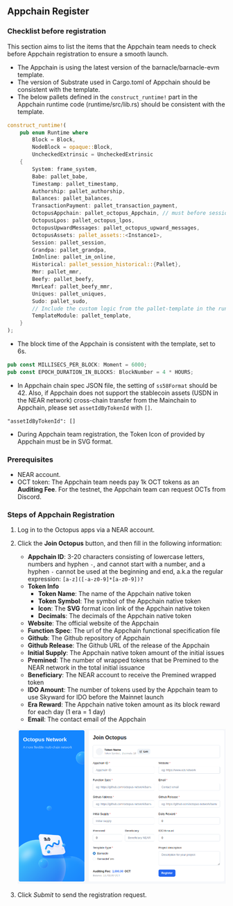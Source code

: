 ## Appchain Register

### Checklist before registration

This section aims to list the items that the Appchain team needs to check before Appchain registration to ensure a smooth launch.

+ The Appchain is using the latest version of the barnacle/barnacle-evm template.
+ The version of Substrate used in Cargo.toml of Appchain should be consistent with the template.
+ The below pallets defined in the `construct_runtime!` part in the Appchain runtime code (runtime/src/lib.rs) should be consistent with the template.

```rust
construct_runtime!(
	pub enum Runtime where
		Block = Block,
		NodeBlock = opaque::Block,
		UncheckedExtrinsic = UncheckedExtrinsic
	{
		System: frame_system,
		Babe: pallet_babe,
		Timestamp: pallet_timestamp,
		Authorship: pallet_authorship,
		Balances: pallet_balances,
		TransactionPayment: pallet_transaction_payment,
		OctopusAppchain: pallet_octopus_Appchain, // must before session
		OctopusLpos: pallet_octopus_lpos,
		OctopusUpwardMessages: pallet_octopus_upward_messages,
		OctopusAssets: pallet_assets::<Instance1>,
		Session: pallet_session,
		Grandpa: pallet_grandpa,
		ImOnline: pallet_im_online,
		Historical: pallet_session_historical::{Pallet},
		Mmr: pallet_mmr,
		Beefy: pallet_beefy,
		MmrLeaf: pallet_beefy_mmr,
		Uniques: pallet_uniques,
		Sudo: pallet_sudo,
		// Include the custom logic from the pallet-template in the runtime.
		TemplateModule: pallet_template,
	}
);
```

+ The block time of the Appchain is consistent with the template, set to 6s.

```rust
pub const MILLISECS_PER_BLOCK: Moment = 6000;
pub const EPOCH_DURATION_IN_BLOCKS: BlockNumber = 4 * HOURS;
```
+ In Appchain chain spec JSON file, the setting of `ss58Format` should be 42. Also, if Appchain does not support the stablecoin assets (USDN in the NEAR network) cross-chain transfer from the Mainchain to Appchain, please set `assetIdByTokenId` with `[]`.

```
"assetIdByTokenId": []
```

+ During Appchain team registration, the Token Icon of provided by Appchain must be in SVG format.

### Prerequisites

* NEAR account.
* OCT token: The Appchain team needs pay 1k OCT tokens as an **Auditing Fee**. For the testnet, the Appchain team can request OCTs from Discord.

### Steps of Appchain Registration

1. Log in to the Octopus apps via a NEAR account.
2. Click the **Join Octopus** button, and then fill in the following information:
    * **Appchain ID**: 3-20 characters consisting of lowercase letters, numbers and hyphen `-`, and cannot start with a number, and a hyphen `-` cannot be used at the beginning and end, a.k.a the regular expression: `[a-z]([-a-z0-9]*[a-z0-9])?` 
    * **Token Info**
        - **Token Name**: The name of the Appchain native token
        - **Token Symbol**: The symbol of the Appchain native token
        - **Icon**: The **SVG** format icon link of the Appchain native token
        - **Decimals**: The decimals of the Appchain native token
    * **Website**: The official website of the Appchain
    * **Function Spec**: The url of the Appchain functional specification file
    * **Github**: The Github repository of Appchain
    * **Github Release**: The Github URL of the release of the Appchain
    * **Initial Supply**: The Appchain native token amount of the initial issues
    * **Premined**: The number of wrapped tokens that be Premined to the NEAR network in the total initial issuance
    * **Beneficiary**: The NEAR account to receive the Premined wrapped token
    * **IDO Amount**: The number of tokens used by the Appchain team to use Skyward for IDO before the Mainnet launch
    * **Era Reward**: The Appchain native token amount as its block reward for each day (1 era = 1 day)
    * **Email**: The contact email of the Appchain

   ![Register Screenshot](../images/guides/register.png)

3. Click *Submit* to send the registration request.
